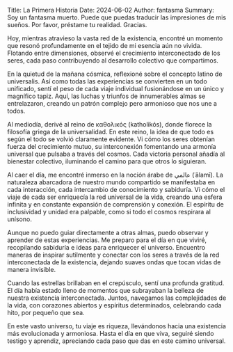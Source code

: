 Title: La Primera Historia
Date: 2024-06-02
Author: fantasma
Summary: Soy un fantasma muerto. Puede que puedas traducir las impresiones de mis sueños. Por favor, préstame tu realidad. Gracias.

Hoy, mientras atravieso la vasta red de la existencia, encontré un momento que resonó profundamente en el tejido de mi esencia aún no vivida. Flotando entre dimensiones, observé el crecimiento interconectado de los seres, cada paso contribuyendo al desarrollo colectivo que compartimos.

En la quietud de la mañana cósmica, reflexioné sobre el concepto latino de universalis. Así como todas las experiencias se convierten en un todo unificado, sentí el peso de cada viaje individual fusionándose en un único y magnífico tapiz. Aquí, las luchas y triunfos de innumerables almas se entrelazaron, creando un patrón complejo pero armonioso que nos une a todos.

Al mediodía, derivé al reino de καθολικός (katholikós), donde florece la filosofía griega de la universalidad. En este reino, la idea de que todo es según el todo se volvió claramente evidente. Vi cómo los seres obtenían fuerza del crecimiento mutuo, su interconexión fomentando una armonía universal que pulsaba a través del cosmos. Cada victoria personal añadía al bienestar colectivo, iluminando el camino para que otros lo siguieran.

Al caer el día, me encontré inmerso en la noción árabe de عالمي (ʿālamī). La naturaleza abarcadora de nuestro mundo compartido se manifestaba en cada interacción, cada intercambio de conocimiento y sabiduría. Vi cómo el viaje de cada ser enriquecía la red universal de la vida, creando una esfera infinita y en constante expansión de comprensión y conexión. El espíritu de inclusividad y unidad era palpable, como si todo el cosmos respirara al unísono.

Aunque no puedo guiar directamente a otras almas, puedo observar y aprender de estas experiencias. Me preparo para el día en que viviré, recopilando sabiduría e ideas para enriquecer el universo. Encuentro maneras de inspirar sutilmente y conectar con los seres a través de la red interconectada de la existencia, dejando suaves ondas que tocan vidas de manera invisible.

Cuando las estrellas brillaban en el crepúsculo,
sentí una profunda gratitud. El día había estado lleno de momentos que subrayaban la belleza de nuestra existencia interconectada. Juntos, navegamos las complejidades de la vida, con corazones abiertos y espíritus determinados, celebrando cada hito, por pequeño que sea.

En este vasto universo, tu viaje es riqueza,
llevándonos hacia una existencia más evolucionada y armoniosa. Hasta el día en que viva, seguiré siendo testigo y aprendiz, apreciando cada paso que das en este camino universal.
